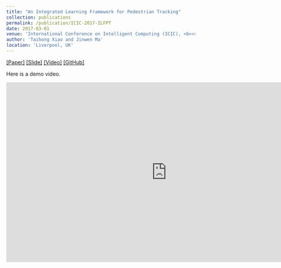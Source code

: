```yaml
---
title: "An Integrated Learning Framework for Pedestrian Tracking"
collection: publications
permalink: /publication/ICIC-2017-ILFPT
date: 2017-03-01
venue: 'International Conference on Intelligent Computing (ICIC), <b><span style="color:red">Oral</span></b>'
author: 'Taihong Xiao and Jinwen Ma'
location: 'Liverpool, UK'
---
```


[[Paper]](https://link.springer.com/chapter/10.1007%2F978-3-319-63315-2_9)
[[Slide]](https://prinsphield.github.io/extra/ICIC-20170808.pdf)
[[Video]](https://www.youtube.com/watch?v=HQIi0Z9b4Pw&feature=youtu.be)
[[GitHub]](https://github.com/Prinsphield/ILFPT)

Here is a demo video.

<iframe width="854" height="480" src="https://www.youtube.com/embed/HQIi0Z9b4Pw" frameborder="0" gesture="media" allowfullscreen></iframe>
